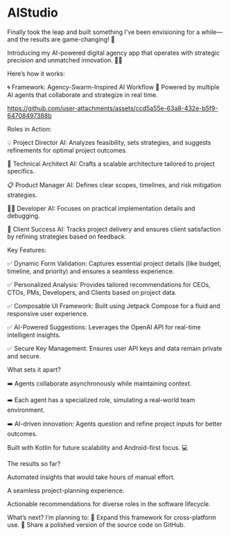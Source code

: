 # AIStudio

Finally took the leap and built something I’ve been envisioning for a while—and the results are game-changing! 🚀

Introducing my AI-powered digital agency app that operates with strategic precision and unmatched innovation. 🤖✨

Here’s how it works:

🌀 Framework: Agency-Swarm-Inspired AI Workflow 👥 Powered by multiple AI agents that collaborate and strategize in real time.


https://github.com/user-attachments/assets/ccd5a55e-63a8-432e-b5f9-64708497388b


Roles in Action:

💡 Project Director AI: Analyzes feasibility, sets strategies, and suggests refinements for optimal project outcomes.

🔧 Technical Architect AI: Crafts a scalable architecture tailored to project specifics.

📋 Product Manager AI: Defines clear scopes, timelines, and risk mitigation strategies.

👩‍💻 Developer AI: Focuses on practical implementation details and debugging.

🎯 Client Success AI: Tracks project delivery and ensures client satisfaction by refining strategies based on feedback.


Key Features:

✅ Dynamic Form Validation: Captures essential project details (like budget, timeline, and priority) and ensures a seamless experience.

✅ Personalized Analysis: Provides tailored recommendations for CEOs, CTOs, PMs, Developers, and Clients based on project data.

✅ Composable UI Framework: Built using Jetpack Compose for a fluid and responsive user experience.

✅ AI-Powered Suggestions: Leverages the OpenAI API for real-time intelligent insights.

✅ Secure Key Management: Ensures user API keys and data remain private and secure.

What sets it apart?

➡️ Agents collaborate asynchronously while maintaining context.

➡️ Each agent has a specialized role, simulating a real-world team environment.

➡️ AI-driven innovation: Agents question and refine project inputs for better outcomes.

Built with Kotlin for future scalability and Android-first focus. 💻

The results so far?

Automated insights that would take hours of manual effort.

A seamless project-planning experience.

Actionable recommendations for diverse roles in the software lifecycle.

What’s next? I’m planning to:
🔄 Expand this framework for cross-platform use.
📂 Share a polished version of the source code on GitHub.
